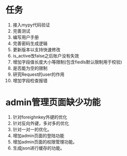# 任务

1. 接入mypy代码验证
2. 完善测试
3. 编写用户手册
4. 完善密码生成逻辑
5. 更新版本以支持快速修改
6. is_active改false之后账户没有失效
7. 增加字段值长度大小等限制(包含fiedls默认限制用于校验)
8. 是否能为空的限制
8. 研究Request的user的作用
9. 增加字段检查报错

# admin管理页面缺少功能

1. 针对foreighnkey外键的优化
2. 针对反向外键，多对多的优化
3. 针对一对一的优化。
4. 增加admin页面的登陆功能
5. 增加admin页面的权限管理功能。
6. 生成json进行缓存的功能。